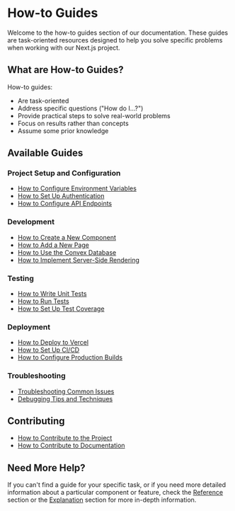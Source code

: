 # How-to Guides

Welcome to the how-to guides section of our documentation. These guides are task-oriented resources designed to help you solve specific problems when working with our Next.js project.

## What are How-to Guides?

How-to guides:
- Are task-oriented
- Address specific questions ("How do I...?")
- Provide practical steps to solve real-world problems
- Focus on results rather than concepts
- Assume some prior knowledge

## Available Guides

### Project Setup and Configuration
- [How to Configure Environment Variables](./configure-environment-variables.md)
- [How to Set Up Authentication](./setup-authentication.md)
- [How to Configure API Endpoints](./configure-api-endpoints.md)

### Development
- [How to Create a New Component](./create-new-component.md)
- [How to Add a New Page](./add-new-page.md)
- [How to Use the Convex Database](./use-convex-database.md)
- [How to Implement Server-Side Rendering](./implement-ssr.md)

### Testing
- [How to Write Unit Tests](./write-unit-tests.md)
- [How to Run Tests](./run-tests.md)
- [How to Set Up Test Coverage](./setup-test-coverage.md)

### Deployment
- [How to Deploy to Vercel](./deploy-to-vercel.md)
- [How to Set Up CI/CD](./setup-cicd.md)
- [How to Configure Production Builds](./configure-production-builds.md)

### Troubleshooting
- [Troubleshooting Common Issues](./troubleshooting.md)
- [Debugging Tips and Techniques](./debugging-tips.md)

## Contributing
- [How to Contribute to the Project](./contributing-to-project.md)
- [How to Contribute to Documentation](./contributing-to-docs.md)

## Need More Help?

If you can't find a guide for your specific task, or if you need more detailed information about a particular component or feature, check the [Reference](../reference/index.md) section or the [Explanation](../explanation/index.md) section for more in-depth information.
